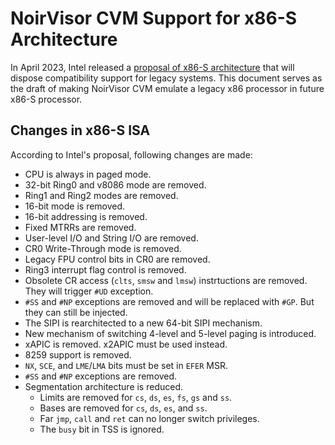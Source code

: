 # NoirVisor CVM Support for x86-S Architecture
In April 2023, Intel released a [proposal of x86-S architecture](https://www.intel.com/content/www/us/en/developer/articles/technical/envisioning-future-simplified-architecture.html) that will dispose compatibility support for legacy systems. This document serves as the draft of making NoirVisor CVM emulate a legacy x86 processor in future x86-S processor.

## Changes in x86-S ISA
According to Intel's proposal, following changes are made:

- CPU is always in paged mode.
- 32-bit Ring0 and v8086 mode are removed.
- Ring1 and Ring2 modes are removed.
- 16-bit mode is removed.
- 16-bit addressing is removed.
- Fixed MTRRs are removed.
- User-level I/O and String I/O are removed.
- CR0 Write-Through mode is removed.
- Legacy FPU control bits in CR0 are removed.
- Ring3 interrupt flag control is removed.
- Obsolete CR access (`clts`, `smsw` and `lmsw`) instrtuctions are removed. They will trigger `#UD` exception.
- `#SS` and `#NP` exceptions are removed and will be replaced with `#GP`. But they can still be injected.
- The SIPI is rearchitected to a new 64-bit SIPI mechanism.
- New mechanism of switching 4-level and 5-level paging is introduced.
- xAPIC is removed. x2APIC must be used instead.
- 8259 support is removed.
- `NX`, `SCE`, and `LME`/`LMA` bits must be set in `EFER` MSR.
- `#SS` and `#NP` exceptions are removed.
- Segmentation architecture is reduced.
	- Limits are removed for `cs`, `ds`, `es`, `fs`, `gs` and `ss`.
	- Bases are removed for `cs`, `ds`, `es`, and `ss`.
	- Far `jmp`, `call` and `ret` can no longer switch privileges.
	- The `busy` bit in TSS is ignored.